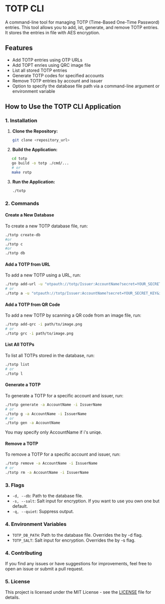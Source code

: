 # TOTP CLI

A command-line tool for managing TOTP (Time-Based One-Time Password) entries. This tool allows you to add, 
ist, generate, and remove TOTP entries. It stores the entries in file with AES encryption.

## Features

- Add TOTP entries using OTP URLs
- Add TOPT enries using QRC image file
- List all stored TOTP entries
- Generate TOTP codes for specified accounts
- Remove TOTP entries by account and issuer
- Option to specify the database file path via a 
  command-line argument or environment variable


## How to Use the TOTP CLI Application

### 1. Installation

1. **Clone the Repository:**

   ```bash
   git clone <repository_url>
   ```

2. **Build the Application:**

```bash
   cd totp
   go build -o totp ./cmd/...
   # or 
   make rotp
```

3. **Run the Application:**

   ```bash
   ./totp
   ```

### 2. Commands

#### Create a New Database

To create a new TOTP database file, run:

```bash
./totp create-db
#or
./totp c
#or
./totp db
```

#### Add a TOTP from URL

To add a new TOTP using a URL, run:
```bash
./totp add-url -u "otpauth://totp/Issuer:AccountName?secret=YOUR_SECRET_KEY&issuer=Issuer&digits=6&algorithm=SHA1&period=30"
# or 
./totp a -u "otpauth://totp/Issuer:AccountName?secret=YOUR_SECRET_KEY&issuer=Issuer&digits=6&algorithm=SHA1&period=30"
```

#### Add a TOTP from QR Code

To add a new TOTP by scanning a QR code from an image file, run:
```bash
./totp add-qrc -i path/to/image.png
# or
./totp grc -i path/to/image.png
```

#### List All TOTPs

To list all TOTPs stored in the database, run:
```bash
./totp list
# or
./totp l
```

#### Generate a TOTP

To generate a TOTP for a specific account and issuer, run:
```bash
./totp generate -a AccountName -i IssuerName
# or
./totp g -a AccountName -i IssuerName
# or
./totp gen -a AccountName
```
You may specify only AccountName if i's uniqe.

#### Remove a TOTP

To remove a TOTP for a specific account and issuer, run:
```bash
./totp remove -a AccountName -i IssuerName
# or
./totp rm -a AccountName -i IssuerName
```


### 3. Flags

- `-d, --db`: Path to the database file.
- `-s, --salt`: Salt input for encryption. If you want to use you own one  but default.
- `-q, --quiet`: Suppress output.

### 4. Environment Variables

- `TOTP_DB_PATH`: Path to the database file. Overrides the by -d flag.
- `TOTP_SALT`: Salt input for encryption. Overrides the by -s flag.

### 4. Contributing

If you find any issues or have suggestions for improvements, feel free to open an issue or submit a pull request.

### 5. License

This project is licensed under the MIT License - see the [LICENSE](LICENSE) file for details.
